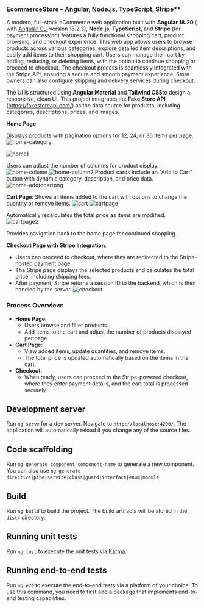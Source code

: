 
### EcommerceStore – Angular, Node.js, TypeScript, Stripe**
A modern, full-stack eCommerce web application built with **Angular 18.20** ( with [Angular CLI](https://github.com/angular/angular-cli) version 18.2.3), **Node.js**, **TypeScript**, and **Stripe** (for payment processing) features a fully functional shopping cart, product browsing, and checkout experience.
This web app allows users to browse products across various categories, explore detailed item descriptions, and easily add items to their shopping cart. Users can manage their cart by adding, reducing, or deleting items, with the option to continue shopping or proceed to checkout. The checkout process is seamlessly integrated with the Stripe API, ensuring a secure and smooth payment experience. Store owners can also configure shipping and delivery services during checkout.

The UI is structured using **Angular Material** and **Tailwind CSS**to design a responsive, clean UI. 
This project integrates the **Fake Store API** (https://fakestoreapi.com/) as the data source for products, including categories, descriptions, prices, and images.

 
 **Home Page**: 

Displays products with pagination options for 12, 24, or 36 items per page.
![home-category](https://github.com/user-attachments/assets/1cadde9f-27ac-4a07-9606-665febe26cb1)

![home1](https://github.com/user-attachments/assets/c991da36-d3d0-4333-8df7-63225b41d197)

Users can adjust the number of columns for product display.
![home-column](https://github.com/user-attachments/assets/ec3e1483-f8ec-4d40-8be4-661f94384282)
![home-column2](https://github.com/user-attachments/assets/68e55bae-dfeb-4dca-936c-807287df7715)
Product cards include an "Add to Cart" button with dynamic category, description, and price data.
![home-addtocartpng](https://github.com/user-attachments/assets/b9f73a5c-9680-48ce-b1b8-2b06c48c0a85)

 **Cart Page**: 
Shows all items added to the cart with options to change the quantity or remove items.
![cart](https://github.com/user-attachments/assets/11d003c4-8966-4c84-a07e-b576061bd1a8)
![cartpage](https://github.com/user-attachments/assets/bf80e00a-9e0b-4184-aabf-ab2c3090a519)

Automatically recalculates the total price as items are modified.
![cartpage2](https://github.com/user-attachments/assets/302d146b-caac-4881-9018-271cd95e8382)

Provides navigation back to the home page for continued shopping.

**Checkout Page with Stripe Integration**: 
   - Users can proceed to checkout, where they are redirected to the Stripe-hosted payment page.
   - The Stripe page displays the selected products and calculates the total price, including shipping fees.
   - After payment, Stripe returns a session ID to the backend, which is then handled by the server.
![checkout](https://github.com/user-attachments/assets/51966f75-5b5b-4e2b-9260-c152e20cccf3)

### Process Overview:
- **Home Page**: 
  - Users browse and filter products.
  - Add items to the cart and adjust the number of products displayed per page.
- **Cart Page**: 
  - View added items, update quantities, and remove items.
  - The total price is updated automatically based on the items in the cart.
- **Checkout**: 
  - When ready, users can proceed to the Stripe-powered checkout, where they enter payment details, and the cart total is processed securely.
 

## Development server

Run `ng serve` for a dev server. Navigate to `http://localhost:4200/`. The application will automatically reload if you change any of the source files.

## Code scaffolding

Run `ng generate component component-name` to generate a new component. You can also use `ng generate directive|pipe|service|class|guard|interface|enum|module`.

## Build

Run `ng build` to build the project. The build artifacts will be stored in the `dist/` directory.

## Running unit tests

Run `ng test` to execute the unit tests via [Karma](https://karma-runner.github.io).

## Running end-to-end tests

Run `ng e2e` to execute the end-to-end tests via a platform of your choice. To use this command, you need to first add a package that implements end-to-end testing capabilities.
